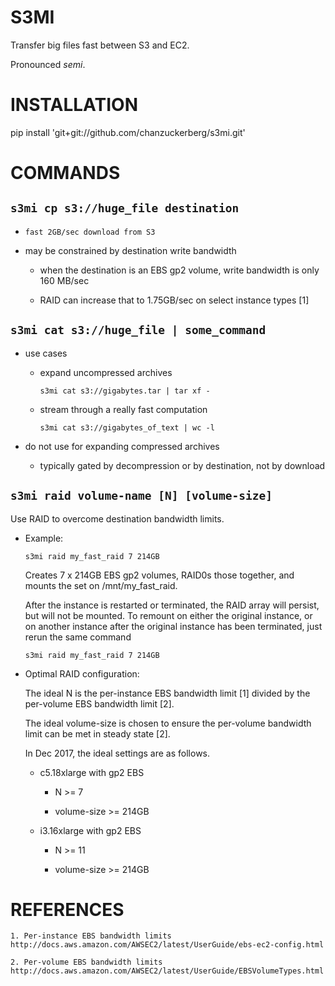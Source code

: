 # S3MI

Transfer big files fast between S3 and EC2.

Pronounced *semi*.


# INSTALLATION

pip install 'git+git://github.com/chanzuckerberg/s3mi.git'


# COMMANDS


## `s3mi cp s3://huge_file destination`

  - `fast 2GB/sec download from S3`

  - may be constrained by destination write bandwidth

    * when the destination is an EBS gp2 volume,
      write bandwidth is only 160 MB/sec

    * RAID can increase that to 1.75GB/sec
      on select instance types [1]


## `s3mi cat s3://huge_file | some_command`

  - use cases

    * expand uncompressed archives

        `s3mi cat s3://gigabytes.tar | tar xf -`

    * stream through a really fast computation

        `s3mi cat s3://gigabytes_of_text | wc -l`

  - do not use for expanding compressed archives

    * typically gated by decompression or
      by destination, not by download


## `s3mi raid volume-name [N] [volume-size]`

  Use RAID to overcome destination bandwidth limits.

  * Example:

      `s3mi raid my_fast_raid 7 214GB`

    Creates 7 x 214GB EBS gp2 volumes, RAID0s those together,
    and mounts the set on /mnt/my_fast_raid.

    After the instance is restarted or terminated, the RAID array
    will persist, but will not be mounted.  To remount on either the
    original instance, or on another instance after the original
    instance has been terminated, just rerun the same command

      `s3mi raid my_fast_raid 7 214GB`
	
  * Optimal RAID configuration:

    The ideal N is the per-instance EBS bandwidth limit [1]
    divided by the per-volume EBS bandwidth limit [2].

    The ideal volume-size is chosen to ensure the per-volume
    bandwidth limit can be met in steady state [2].

    In Dec 2017, the ideal settings are as follows.

      * c5.18xlarge with gp2 EBS

        * N >= 7
	
        * volume-size >= 214GB

      * i3.16xlarge with gp2 EBS

        * N >= 11
	
        * volume-size >= 214GB


# REFERENCES

    1. Per-instance EBS bandwidth limits
    http://docs.aws.amazon.com/AWSEC2/latest/UserGuide/ebs-ec2-config.html

    2. Per-volume EBS bandwidth limits
    http://docs.aws.amazon.com/AWSEC2/latest/UserGuide/EBSVolumeTypes.html
